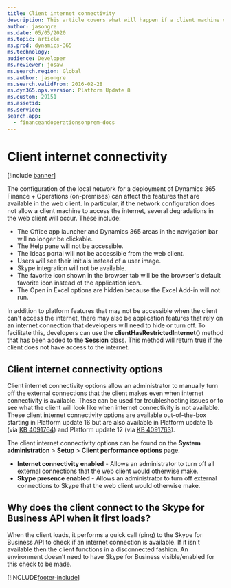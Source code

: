 ```yaml
---
title: Client internet connectivity
description: This article covers what will happen if a client machine cannot access the internet in on-premises deployments.
author: jasongre
ms.date: 05/05/2020
ms.topic: article
ms.prod: dynamics-365
ms.technology: 
audience: Developer
ms.reviewer: josaw
ms.search.region: Global
ms.author: jasongre
ms.search.validFrom: 2016-02-28
ms.dyn365.ops.version: Platform Update 8
ms.custom: 29151
ms.assetid: 
ms.service: 
search.app:
  - financeandoperationsonprem-docs
---
```


# Client internet connectivity

[!include [banner](../includes/banner.md)]


The configuration of the local network for a deployment of Dynamics 365 Finance + Operations (on-premises) can affect the features that are available in the web client. In particular, if the network configuration does not allow a client machine to access the internet, several degradations in the web client will occur. These include:    

+ The Office app launcher and Dynamics 365 areas in the navigation bar will no longer be clickable.
+ The Help pane will not be accessible.  
+ The Ideas portal will not be accessible from the web client. 
+ Users will see their initials instead of a user image. 
+ Skype integration will not be available.  
+ The favorite icon shown in the browser tab will be the browser's default favorite icon instead of the application icon. 
+ The Open in Excel options are hidden because the Excel Add-in will not run.

In addition to platform features that may not be accessible when the client can't access the internet, there may also be application features that rely on an internet connection that developers will need to hide or turn off. To facilitate this, developers can use the **clientHasRestrictedInternet()** method that has been added to the **Session** class. This method will return true if the client does not have access to the internet.

## Client internet connectivity options

Client internet connectivity options allow an administrator to manually turn off the external connections that the client makes even when internet connectivity is available. These can be used for troubleshooting issues or to see what the client will look like when internet connectivity is not available. These client internet connectivity options are available out-of-the-box starting in Platform update 16 but are also available in Platform update 15 (via [KB 4091764](https://fix.lcs.dynamics.com/Issue/Details?kb=4091764&bugId=3934774&qc=245bb2cc9839fa2a2ecf6bfffc48c3dec102a3c1047e5e755387d00148db18cb)) and Platform update 12 (via [KB 4091763](https://fix.lcs.dynamics.com/Issue/Details?kb=4091763&bugId=3934773&qc=19e9634da3297903a2ac51cf291a4770fd4532c9767ca7b5cefbe1bccb5d4d9f)). 


The client internet connectivity options can be found on the **System administration** > **Setup** > **Client performance options** page. 

- **Internet connectivity enabled** - Allows an administrator to turn off all external connections that the web client would otherwise make.
- **Skype presence enabled** - Allows an administrator to turn off external connections to Skype that the web client would otherwise make.

## Why does the client connect to the Skype for Business API when it first loads?

When the client loads, it performs a quick call (ping) to the Skype for Business API to check if an internet connection is available. If it isn’t available then the client functions in a disconnected fashion. An environment doesn’t need to have Skype for Business visible/enabled for this check to be made.


[!INCLUDE[footer-include](../../../includes/footer-banner.md)]
